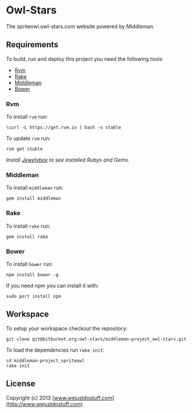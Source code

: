 # Owl-Stars

The spriteowl.owl-stars.com website powered by Middleman.

## Requirements

To build, run and deploy this project you need the following tools:

* [Rvm](https://rvm.io/)
* [Rake](http://rake.rubyforge.org/)
* [Middleman](http://middlemanapp.com)
* [Bower](http://twitter.github.com/bower/)

### Rvm

To install `rvm` run:

```
\curl -L https://get.rvm.io | bash -s stable
```

To update `rvm` run:

```
rvm get stable
```

*Install [Jewelybox](http://jewelrybox.unfiniti.com/) to see installed Rubys and Gems.*

### Middleman

To install `middleman` run:

```
gem install middleman
```

### Rake

To install `rake` run:

```
gem install rake
```

### Bower

To install `bower` run:

```
npm install bower -g
```

If you need npm you can install it with:

```
sudo port install npm
```

## Workspace

To setup your workspace checkout the repository:

```
git clone git@bitbucket.org:owl-stars/middleman-project_owl-stars.git
```

To load the dependencies run `rake init`:

```
cd middleman-project_spriteowl
rake init
```

## License
Copyright (c) 2013 [www.wejustdostuff.com](http://www.wejustdostuff.com)